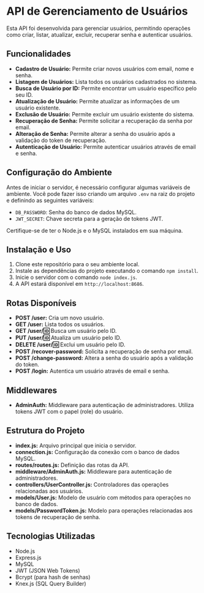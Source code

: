 # API de Gerenciamento de Usuários

Esta API foi desenvolvida para gerenciar usuários, permitindo operações como criar, listar, atualizar, excluir, recuperar senha e autenticar usuários.

## Funcionalidades

- **Cadastro de Usuário:** Permite criar novos usuários com email, nome e senha.
- **Listagem de Usuários:** Lista todos os usuários cadastrados no sistema.
- **Busca de Usuário por ID:** Permite encontrar um usuário específico pelo seu ID.
- **Atualização de Usuário:** Permite atualizar as informações de um usuário existente.
- **Exclusão de Usuário:** Permite excluir um usuário existente do sistema.
- **Recuperação de Senha:** Permite solicitar a recuperação da senha por email.
- **Alteração de Senha:** Permite alterar a senha do usuário após a validação do token de recuperação.
- **Autenticação de Usuário:** Permite autenticar usuários através de email e senha.

## Configuração do Ambiente

Antes de iniciar o servidor, é necessário configurar algumas variáveis de ambiente. Você pode fazer isso criando um arquivo `.env` na raiz do projeto e definindo as seguintes variáveis:

- `DB_PASSWORD`: Senha do banco de dados MySQL.
- `JWT_SECRET`: Chave secreta para a geração de tokens JWT.

Certifique-se de ter o Node.js e o MySQL instalados em sua máquina.

## Instalação e Uso

1. Clone este repositório para o seu ambiente local.
2. Instale as dependências do projeto executando o comando `npm install`.
3. Inicie o servidor com o comando `node index.js`.
4. A API estará disponível em `http://localhost:8686`.

## Rotas Disponíveis

- **POST /user:** Cria um novo usuário.
- **GET /user:** Lista todos os usuários.
- **GET /user/:id:** Busca um usuário pelo ID.
- **PUT /user/:id:** Atualiza um usuário pelo ID.
- **DELETE /user/:id:** Exclui um usuário pelo ID.
- **POST /recover-password:** Solicita a recuperação de senha por email.
- **POST /change-password:** Altera a senha do usuário após a validação do token.
- **POST /login:** Autentica um usuário através de email e senha.

## Middlewares

- **AdminAuth:** Middleware para autenticação de administradores. Utiliza tokens JWT com o papel (role) do usuário.

## Estrutura do Projeto

- **index.js:** Arquivo principal que inicia o servidor.
- **connection.js:** Configuração da conexão com o banco de dados MySQL.
- **routes/routes.js:** Definição das rotas da API.
- **middleware/AdminAuth.js:** Middleware para autenticação de administradores.
- **controllers/UserController.js:** Controladores das operações relacionadas aos usuários.
- **models/User.js:** Modelo de usuário com métodos para operações no banco de dados.
- **models/PasswordToken.js:** Modelo para operações relacionadas aos tokens de recuperação de senha.

## Tecnologias Utilizadas

- Node.js
- Express.js
- MySQL
- JWT (JSON Web Tokens)
- Bcrypt (para hash de senhas)
- Knex.js (SQL Query Builder)

